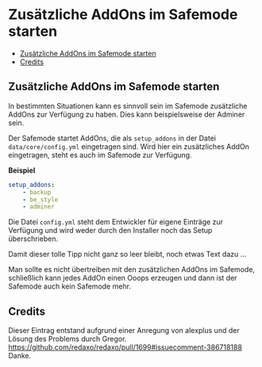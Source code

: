 # Zusätzliche AddOns im Safemode starten

- [Zusätzliche AddOns im Safemode starten](#kopfbereich)
- [Credits](#credits)

<a name="kopfbereich"></a>
## Zusätzliche AddOns im Safemode starten

In bestimmten Situationen kann es sinnvoll sein im Safemode zusätzliche AddOns zur Verfügung zu haben. Dies kann beispielsweise der Adminer sein.

Der Safemode startet AddOns, die als `setup_addons` in der Datei `data/core/config.yml` eingetragen sind. Wird hier ein zusätzliches AddOn eingetragen, steht es auch im Safemode zur Verfügung.

**Beispiel**

```yml
setup_addons:
    - backup
    - be_style
    - adminer
```

Die Datei `config.yml` steht dem Entwickler für eigene Einträge zur Verfügung und wird weder durch den Installer noch das Setup überschrieben.

Damit dieser tolle Tipp nicht ganz so leer bleibt, noch etwas Text dazu ...

Man sollte es nicht übertreiben mit den zusätzlichen AddOns im Safemode, schließlich kann jedes AddOn einen Ooops erzeugen und dann ist der Safemode auch kein Safemode mehr.


<a name="credits"></a>
## Credits

Dieser Eintrag entstand aufgrund einer Anregung von alexplus und der Lösung des Problems durch Gregor.
https://github.com/redaxo/redaxo/pull/1699#issuecomment-386718188
Danke.
